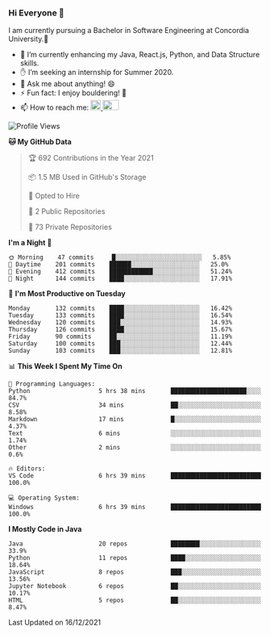 ### Hi Everyone 👋
I am currently pursuing a Bachelor in Software Engineering at Concordia University.🏫

- 🌱 I’m currently enhancing my Java, React.js, Python, and Data Structure skills.
- ✋ I’m seeking an internship for Summer 2020.
- 💬 Ask me about anything! 😄
- ⚡ Fun fact: I enjoy bouldering! 🧗‍
- 📫 How to reach me: <a href="https://www.linkedin.com/in/siu-tong-ye/" target="_blank"> <img width="20px" width="32" src="https://cdn.jsdelivr.net/npm/simple-icons@v3/icons/linkedin.svg" /> </a> <a href="mailto:SiuTongYe@gmail.com" target="_blank"> <img height="20" width="32" src="https://cdn.jsdelivr.net/npm/simple-icons@v3/icons/gmail.svg" /> </a>

<!--START_SECTION:waka-->
![Profile Views](http://img.shields.io/badge/Profile%20Views-1-blue)

**🐱 My GitHub Data** 

> 🏆 692 Contributions in the Year 2021
 > 
> 📦 1.5 MB Used in GitHub's Storage 
 > 
> 💼 Opted to Hire
 > 
> 📜 2 Public Repositories 
 > 
> 🔑 73 Private Repositories  
 > 
**I'm a Night 🦉** 

```text
🌞 Morning    47 commits     █░░░░░░░░░░░░░░░░░░░░░░░░   5.85% 
🌆 Daytime    201 commits    ██████░░░░░░░░░░░░░░░░░░░   25.0% 
🌃 Evening    412 commits    ████████████░░░░░░░░░░░░░   51.24% 
🌙 Night      144 commits    ████░░░░░░░░░░░░░░░░░░░░░   17.91%

```
📅 **I'm Most Productive on Tuesday** 

```text
Monday       132 commits    ████░░░░░░░░░░░░░░░░░░░░░   16.42% 
Tuesday      133 commits    ████░░░░░░░░░░░░░░░░░░░░░   16.54% 
Wednesday    120 commits    ███░░░░░░░░░░░░░░░░░░░░░░   14.93% 
Thursday     126 commits    ████░░░░░░░░░░░░░░░░░░░░░   15.67% 
Friday       90 commits     ██░░░░░░░░░░░░░░░░░░░░░░░   11.19% 
Saturday     100 commits    ███░░░░░░░░░░░░░░░░░░░░░░   12.44% 
Sunday       103 commits    ███░░░░░░░░░░░░░░░░░░░░░░   12.81%

```


📊 **This Week I Spent My Time On** 

```text
💬 Programming Languages: 
Python                   5 hrs 38 mins       █████████████████████░░░░   84.7% 
CSV                      34 mins             ██░░░░░░░░░░░░░░░░░░░░░░░   8.58% 
Markdown                 17 mins             █░░░░░░░░░░░░░░░░░░░░░░░░   4.37% 
Text                     6 mins              ░░░░░░░░░░░░░░░░░░░░░░░░░   1.74% 
Other                    2 mins              ░░░░░░░░░░░░░░░░░░░░░░░░░   0.6%

🔥 Editors: 
VS Code                  6 hrs 39 mins       █████████████████████████   100.0%

💻 Operating System: 
Windows                  6 hrs 39 mins       █████████████████████████   100.0%

```

**I Mostly Code in Java** 

```text
Java                     20 repos            ████████░░░░░░░░░░░░░░░░░   33.9% 
Python                   11 repos            ████░░░░░░░░░░░░░░░░░░░░░   18.64% 
JavaScript               8 repos             ███░░░░░░░░░░░░░░░░░░░░░░   13.56% 
Jupyter Notebook         6 repos             ██░░░░░░░░░░░░░░░░░░░░░░░   10.17% 
HTML                     5 repos             ██░░░░░░░░░░░░░░░░░░░░░░░   8.47%

```



 Last Updated on 16/12/2021
<!--END_SECTION:waka-->
